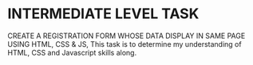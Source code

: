 # INTERMEDIATE LEVEL TASK
CREATE A REGISTRATION FORM WHOSE DATA DISPLAY IN SAME PAGE  USING HTML, CSS & JS,
This task is to determine my understanding of HTML, CSS and Javascript skills along.